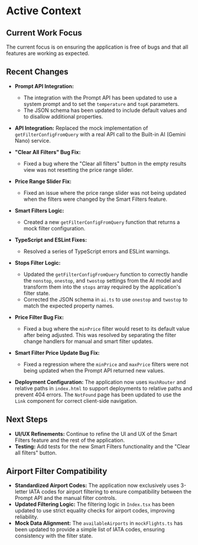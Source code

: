 # Active Context

## Current Work Focus

The current focus is on ensuring the application is free of bugs and that all features are working as expected.

## Recent Changes

- **Prompt API Integration:**
    - The integration with the Prompt API has been updated to use a system prompt and to set the `temperature` and `topK` parameters.
    - The JSON schema has been updated to include default values and to disallow additional properties.
- **API Integration:** Replaced the mock implementation of `getFilterConfigFromQuery` with a real API call to the Built-in AI (Gemini Nano) service.
- **"Clear All Filters" Bug Fix:**
    - Fixed a bug where the "Clear all filters" button in the empty results view was not resetting the price range slider.
- **Price Range Slider Fix:**
    - Fixed an issue where the price range slider was not being updated when the filters were changed by the Smart Filters feature.
- **Smart Filters Logic:**
    - Created a new `getFilterConfigFromQuery` function that returns a mock filter configuration.
- **TypeScript and ESLint Fixes:**
    - Resolved a series of TypeScript errors and ESLint warnings.
- **Stops Filter Logic:**
    - Updated the `getFilterConfigFromQuery` function to correctly handle the `nonstop`, `onestop`, and `twostop` settings from the AI model and transform them into the `stops` array required by the application's filter state.
    - Corrected the JSON schema in `ai.ts` to use `onestop` and `twostop` to match the expected property names.
- **Price Filter Bug Fix:**
    - Fixed a bug where the `minPrice` filter would reset to its default value after being adjusted. This was resolved by separating the filter change handlers for manual and smart filter updates.
- **Smart Filter Price Update Bug Fix:**
    - Fixed a regression where the `minPrice` and `maxPrice` filters were not being updated when the Prompt API returned new values.

- **Deployment Configuration:** The application now uses `HashRouter` and relative paths in `index.html` to support deployments to relative paths and prevent 404 errors. The `NotFound` page has been updated to use the `Link` component for correct client-side navigation.

## Next Steps

- **UI/UX Refinements:** Continue to refine the UI and UX of the Smart Filters feature and the rest of the application.
- **Testing:** Add tests for the new Smart Filters functionality and the "Clear all filters" button.

## Airport Filter Compatibility

- **Standardized Airport Codes:** The application now exclusively uses 3-letter IATA codes for airport filtering to ensure compatibility between the Prompt API and the manual filter controls.
- **Updated Filtering Logic:** The filtering logic in `Index.tsx` has been updated to use strict equality checks for airport codes, improving reliability.
- **Mock Data Alignment:** The `availableAirports` in `mockFlights.ts` has been updated to provide a simple list of IATA codes, ensuring consistency with the filter state.
